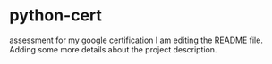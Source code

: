 # python-cert
assessment for my google certification
I am editing the README file. Adding some more details about the project description.
